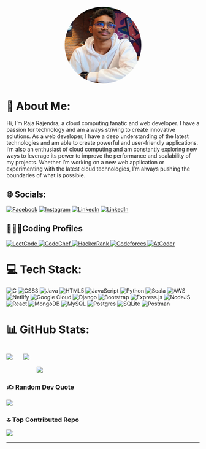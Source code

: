 <p align="center">
    <img src="my.jpg" alt="Profile Picture" width="200" height="200" style="border-radius: 50%;" />
</p>
<h1 id="about-me">💫 About Me:</h1>
<p>Hi, I’m Raja Rajendra, a cloud computing fanatic and web developer. I
    have a passion for technology and am always striving to create
    innovative solutions. As a web developer, I have a deep understanding of
    the latest technologies and am able to create powerful and user-friendly
    applications. I’m also an enthusiast of cloud computing and am
    constantly exploring new ways to leverage its power to improve the
    performance and scalability of my projects. Whether I’m working on a new
    web application or experimenting with the latest cloud technologies, I’m
    always pushing the boundaries of what is possible.</p>
<h2 id="socials">🌐 Socials:</h2>
<p><a href="https://facebook.com/rajarajendra925"><img
            src="https://img.shields.io/badge/Facebook-%231877F2.svg?logo=Facebook&amp;logoColor=white"
            alt="Facebook" /></a> <a href="https://instagram.com/raja_.rajendra_"><img
            src="https://img.shields.io/badge/Instagram-%23E4405F.svg?logo=Instagram&amp;logoColor=white"
            alt="Instagram" /></a> <a href="https://linkedin.com/in/rajarajendra"><img
            src="https://img.shields.io/badge/LinkedIn-%230077B5.svg?logo=linkedin&amp;logoColor=white"
            alt="LinkedIn" /></a>
            </a>  <a href="https://rajarajendra.netlify.app/"><img
            src="https://img.shields.io/badge/Portfolio-0A0A0A.svg?logo=dev.to&amp;logoColor=white"
            alt="LinkedIn" /></a>
           
            
</p>
<!-- Coding Profiles -->
<h2>👨🏻‍💻Coding Profiles</h2>
<p>
  <a href="https://leetcode.com/kl_2100032433/">
    <img src="https://img.shields.io/badge/LeetCode-FFA116?style=for-the-badge&logo=leetcode&logoColor=white&logoWidth=40&logoHeight=40" alt="LeetCode" />
  </a>
  <a href="https://www.codechef.com/users/kl_2100032433">
    <img src="https://img.shields.io/badge/CodeChef-5B4638?style=for-the-badge&logo=codechef&logoColor=white&logoWidth=40&logoHeight=40" alt="CodeChef" />
  </a>
  <a href="https://www.hackerrank.com/h2100032351">
    <img src="https://img.shields.io/badge/HackerRank-2EC866?style=for-the-badge&logo=hackerrank&logoColor=white&logoWidth=40&logoHeight=40" alt="HackerRank" />
  </a>
  <a href="https://codeforces.com/profile/kl_2100032433">
    <img src="https://img.shields.io/badge/Codeforces-1F8ACB?style=for-the-badge&logo=codeforces&logoColor=white&logoWidth=40&logoHeight=40" alt="Codeforces" />
  </a>
  <a href="https://atcoder.jp/users/klu2100032433">
    <img src="https://img.shields.io/badge/AtCoder-663300?style=for-the-badge&logo=atcoder&logoColor=white&logoWidth=40&logoHeight=40" alt="AtCoder" />
  </a>
  <!-- Add more coding profile badges here -->
</p>
<h1 id="tech-stack">💻 Tech Stack:</h1>
<p><img src="https://img.shields.io/badge/c-%2300599C.svg?style=plastic&amp;logo=c&amp;logoColor=white" alt="C" /> <img
        src="https://img.shields.io/badge/css3-%231572B6.svg?style=plastic&amp;logo=css3&amp;logoColor=white"
        alt="CSS3" /> <img
        src="https://img.shields.io/badge/java-%23ED8B00.svg?style=plastic&amp;logo=java&amp;logoColor=white"
        alt="Java" /> <img
        src="https://img.shields.io/badge/html5-%23E34F26.svg?style=plastic&amp;logo=html5&amp;logoColor=white"
        alt="HTML5" /> <img
        src="https://img.shields.io/badge/javascript-%23323330.svg?style=plastic&amp;logo=javascript&amp;logoColor=%23F7DF1E"
        alt="JavaScript" /> <img
        src="https://img.shields.io/badge/python-3670A0?style=plastic&amp;logo=python&amp;logoColor=ffdd54"
        alt="Python" /> <img
        src="https://img.shields.io/badge/scala-%23DC322F.svg?style=plastic&amp;logo=scala&amp;logoColor=white"
        alt="Scala" /> <img
        src="https://img.shields.io/badge/AWS-%23FF9900.svg?style=plastic&amp;logo=amazon-aws&amp;logoColor=white"
        alt="AWS" /> <img
        src="https://img.shields.io/badge/netlify-%23000000.svg?style=plastic&amp;logo=netlify&amp;logoColor=#00C7B7"
        alt="Netlify" /> <img
        src="https://img.shields.io/badge/Google%20Cloud-%234285F4.svg?style=plastic&amp;logo=google-cloud&amp;logoColor=white"
        alt="Google Cloud" /> <img
        src="https://img.shields.io/badge/django-%23092E20.svg?style=plastic&amp;logo=django&amp;logoColor=white"
        alt="Django" /> <img
        src="https://img.shields.io/badge/bootstrap-%23563D7C.svg?style=plastic&amp;logo=bootstrap&amp;logoColor=white"
        alt="Bootstrap" /> <img
        src="https://img.shields.io/badge/express.js-%23404d59.svg?style=plastic&amp;logo=express&amp;logoColor=%2361DAFB"
        alt="Express.js" /> <img
        src="https://img.shields.io/badge/node.js-6DA55F?style=plastic&amp;logo=node.js&amp;logoColor=white"
        alt="NodeJS" /> <img
        src="https://img.shields.io/badge/react-%2320232a.svg?style=plastic&amp;logo=react&amp;logoColor=%2361DAFB"
        alt="React" /> <img
        src="https://img.shields.io/badge/MongoDB-%234ea94b.svg?style=plastic&amp;logo=mongodb&amp;logoColor=white"
        alt="MongoDB" /> <img
        src="https://img.shields.io/badge/mysql-%2300f.svg?style=plastic&amp;logo=mysql&amp;logoColor=white"
        alt="MySQL" /> <img
        src="https://img.shields.io/badge/postgres-%23316192.svg?style=plastic&amp;logo=postgresql&amp;logoColor=white"
        alt="Postgres" /> <img
        src="https://img.shields.io/badge/sqlite-%2307405e.svg?style=plastic&amp;logo=sqlite&amp;logoColor=white"
        alt="SQLite" /> <img
        src="https://img.shields.io/badge/Postman-FF6C37?style=plastic&amp;logo=postman&amp;logoColor=white"
        alt="Postman" />
    <br>
    <h1>📊 GitHub Stats:</h1>
    <br>
    <div style="display: flex;">
        <img
            src="https://github-readme-stats.vercel.app/api?username=Raja-25&theme=dark&hide_border=false&include_all_commits=false&count_private=false" />
            &nbsp;&nbsp;&nbsp; &nbsp;&nbsp;&nbsp;
        <img
            src="https://github-readme-stats.vercel.app/api/top-langs/?username=Raja-25&theme=dark&hide_border=false&include_all_commits=false&count_private=false&layout=compact" />
    </div>
    <br />
    &nbsp;&nbsp;&nbsp; &nbsp;&nbsp;&nbsp; &nbsp;&nbsp;&nbsp; &nbsp;&nbsp;&nbsp; &nbsp;&nbsp;&nbsp;
    <img src="https://github-readme-streak-stats.herokuapp.com/?user=Raja-25&theme=dark&hide_border=false" /><br />
    
<h3 id="random-dev-quote">✍️ Random Dev Quote</h3>
<p><img src="https://quotes-github-readme.vercel.app/api?type=horizontal&amp;theme=radical" /></p>
<h3 id="top-contributed-repo">🔝 Top Contributed Repo</h3>
<p><img
        src="https://github-contributor-stats.vercel.app/api?username=Raja-25&amp;limit=5&amp;theme=dark&amp;combine_all_yearly_contributions=true" />
</p>
<hr />
<p><a href="https://visitcount.itsvg.in">

